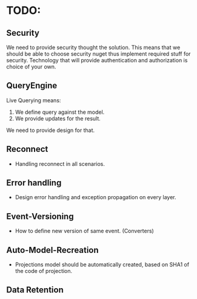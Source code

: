 ﻿# TODO:
## Security

We need to provide security thought the solution. This means that we should be able to choose security nuget thus implement required stuff for security. Technology that will provide authentication and authorization is choice of your own. 

## QueryEngine
Live Querying means:
1. We define query against the model.
2. We provide updates for the result.

We need to provide design for that.

## Reconnect
* Handling reconnect in all scenarios.

## Error handling
* Design error handling and exception propagation on every layer.

## Event-Versioning
* How to define new version of same event. (Converters)

## Auto-Model-Recreation
* Projections model should be automatically created, based on SHA1 of the code of projection.

## Data Retention


